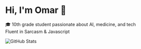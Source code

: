 # Hi, I'm Omar 👋

🎓 10th grade student passionate about AI, medicine, and tech  
Fluent in Sarcasm & Javascript


![GitHub Stats](https://github-readme-stats.vercel.app/api?username=ExyoOmar&show_icons=true&theme=radical)
